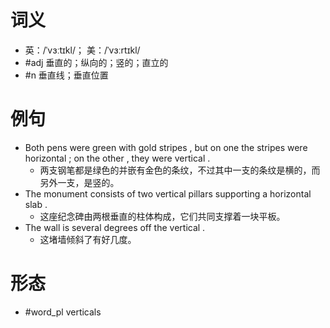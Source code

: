 # 词义
- 英：/ˈvɜːtɪkl/； 美：/ˈvɜːrtɪkl/
- #adj 垂直的；纵向的；竖的；直立的
- #n 垂直线；垂直位置
# 例句
- Both pens were green with gold stripes , but on one the stripes were horizontal ; on the other , they were vertical .
	- 两支钢笔都是绿色的并嵌有金色的条纹，不过其中一支的条纹是横的，而另外一支，是竖的。
- The monument consists of two vertical pillars supporting a horizontal slab .
	- 这座纪念碑由两根垂直的柱体构成，它们共同支撑着一块平板。
- The wall is several degrees off the vertical .
	- 这堵墙倾斜了有好几度。
# 形态
- #word_pl verticals
